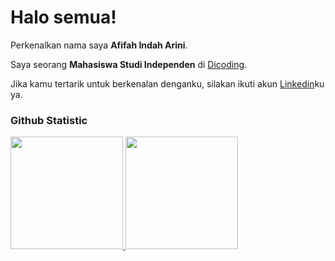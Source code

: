 # Halo semua! 

Perkenalkan nama saya **Afifah Indah Arini**.<br>

Saya seorang **Mahasiswa Studi Independen** di [Dicoding](https://www.dicoding.com/).<br>

Jika kamu tertarik untuk berkenalan denganku, silakan ikuti akun [Linkedin](https://www.linkedin.com/in/afifahia/)ku ya.

### Github Statistic
<p align="left">
<a href="https://github.com/aiayooo">
  <img height="180em" src="https://github-readme-stats-eight-theta.vercel.app/api?username=aiayooo&show_icons=true&theme=algolia&include_all_commits=true&count_private=true"/>
  <img height="180em" src="https://github-readme-stats-eight-theta.vercel.app/api/top-langs/?username=aiayooo&layout=compact&theme=algolia"/>
</a>
</p>
